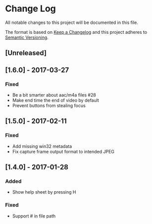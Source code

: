# Change Log
All notable changes to this project will be documented in this file.

The format is based on [Keep a Changelog](http://keepachangelog.com/)
and this project adheres to [Semantic Versioning](http://semver.org/).

## [Unreleased]

## [1.6.0] - 2017-03-27
### Fixed
- Be a bit smarter about aac/m4a files #28
- Make end time the end of video by default
- Prevent buttons from stealing focus

## [1.5.0] - 2017-02-11
### Fixed
- Add missing win32 metadata
- Fix capture frame output format to intended JPEG

## [1.4.0] - 2017-01-28
### Added
- Show help sheet by pressing H

### Fixed
- Support # in file path
